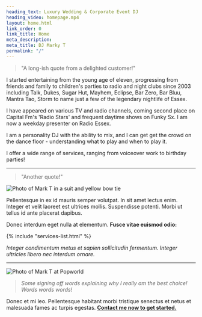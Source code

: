 ```yaml
---
heading_text: Luxury Wedding & Corporate Event DJ
heading_video: homepage.mp4
layout: home.html
link_order: 0
link_title: Home
meta_description:
meta_title: DJ Marky T
permalink: "/"
---
```


> "A long-ish quote from a delighted customer!"

I started entertaining from the young age of eleven, progressing from friends and family to children's parties to radio and night clubs since 2003 including Talk, Dukes, Sugar Hut, Mayhem, Eclipse, Bar Zero, Bar Bluu, Mantra Tao, Storm to name just a few of the legendary nightlife of Essex.

I have appeared on various TV and radio channels, coming second place on Capital Fm's 'Radio Stars' and frequent daytime shows on Funky Sx. I am now a weekday presenter on Radio Essex.

I am a personality DJ with the ability to mix, and I can get get the crowd on the dance floor - understanding what to play and when to play it.

I offer a wide range of services, ranging from voiceover work to birthday parties!

---

> "Another quote!"

![Photo of Mark T in a suit and yellow bow tie](/assets/photos/mark-selfie.jpg#right)

Pellentesque in ex id mauris semper volutpat. In sit amet lectus enim. Integer et velit laoreet est ultrices mollis. Suspendisse potenti. Morbi ut tellus id ante placerat dapibus.

Donec interdum eget nulla at elementum. **Fusce vitae euismod odio:**

{% include "services-list.html" %}

_Integer condimentum metus et sapien sollicitudin fermentum. Integer ultricies libero nec interdum ornare._

---

![Photo of Mark T at Popworld](/assets/photos/mark-popworld.jpg)

> _Some signing off words explaining why I really am the best choice! Words words words!_

Donec et mi leo. Pellentesque habitant morbi tristique senectus et netus et malesuada fames ac turpis egestas. **[Contact me now to get started.](/contact/)**
